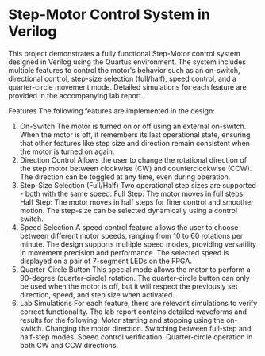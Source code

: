 # Step-Motor Control System in Verilog
This project demonstrates a fully functional Step-Motor control system designed in Verilog using the Quartus environment. The system includes multiple features to control the motor's behavior such as an on-switch, directional control, step-size selection (full/half), speed control, and a quarter-circle movement mode. Detailed simulations for each feature are provided in the accompanying lab report.

Features
The following features are implemented in the design:

1. On-Switch
The motor is turned on or off using an external on-switch.
When the motor is off, it remembers its last operational state, ensuring that other features like step size and direction remain consistent when the motor is turned on again.
2. Direction Control
Allows the user to change the rotational direction of the step motor between clockwise (CW) and counterclockwise (CCW).
The direction can be toggled at any time, even during operation.
3. Step-Size Selection (Full/Half)
Two operational step sizes are supported - both with the same speed:
Full Step: The motor moves in full steps.
Half Step: The motor moves in half steps for finer control and smoother motion.
The step-size can be selected dynamically using a control switch.
4. Speed Selection
A speed control feature allows the user to choose between different motor speeds, ranging from 10 to 60 rotations per minute. The design supports multiple speed modes, providing versatility in movement precision and performance. The selected speed is displayed on a pair of 7-segment LEDs on the FPGA.
6. Quarter-Circle Button
This special mode allows the motor to perform a 90-degree (quarter-circle) rotation.
The quarter-circle button can only be used when the motor is off, but it will respect the previously set direction, speed, and step size when activated.
7. Lab Simulations
For each feature, there are relevant simulations to verify correct functionality.
The lab report contains detailed waveforms and results for the following:
Motor starting and stopping using the on-switch.
Changing the motor direction.
Switching between full-step and half-step modes.
Speed control verification.
Quarter-circle operation in both CW and CCW directions.
